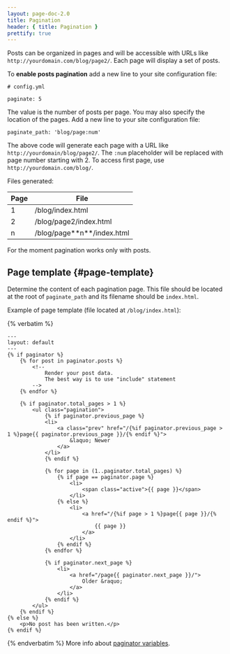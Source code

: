```yaml
---
layout: page-doc-2.0
title: Pagination
header: { title: Pagination }
prettify: true
---
```

Posts can be organized in pages and will be accessible
with URLs like `http://yourdomain.com/blog/page2/`. Each page will display a set
of posts.

To **enable posts pagination** add a new line to your site configuration file:

```
# config.yml

paginate: 5
```

The value is the number of posts per page. You may also specify the location of
the pages. Add a new line to your site configuration file:

```
paginate_path: 'blog/page:num'
```

The above code will generate each page with a URL like `http://yourdomain/blog/page2/`. 
The `:num` placeholder will be replaced with page number starting with 2. 
To access first page, use `http://yourdomain.com/blog/`.

Files generated:

<table class="table">
    <thead>
        <tr>
            <th class="col-sm-2">Page</th>
            <th>File</th>
        </tr>
    </thead>
    <tbody>
        <tr>
            <td>1</td>
            <td>/blog/index.html</td>
        </tr>
        <tr>
            <td>2</td>
            <td>/blog/page2/index.html</td>
        </tr>
        <tr>
            <td>n</td>
            <td markdown="1">/blog/page**n**/index.html</td>
        </tr>
    </tbody>
</table>

<div class="panel panel-default">
  <div class="panel-body">
    <div class="row">
        <div class="col-md-1">
            <i class="fa fa-exclamation-triangle fa-3x color-red"></i>
        </div>
        <div class="col-md-11">
            <p markdown="1">
                For the moment pagination works only with posts.
            </p>
        </div>
    </div>
  </div>
</div>

## Page template {#page-template}
Determine the content of each pagination page. This file should be located at 
the root of `paginate_path` and its filename should be `index.html`.

Example of page template (file located at `/blog/index.html`):

{% verbatim %}
```
---
layout: default
---
{% if paginator %}
    {% for post in paginator.posts %}
        <!--
            Render your post data.
            The best way is to use "include" statement
        -->
    {% endfor %}
    
    {% if paginator.total_pages > 1 %}
    	<ul class="pagination">
    		{% if paginator.previous_page %}
            <li>
                <a class="prev" href="/{%if paginator.previous_page > 1 %}page{{ paginator.previous_page }}/{% endif %}">
                    &laquo; Newer
                </a>
            </li>
    		{% endif %}
    
    		{% for page in (1..paginator.total_pages) %}
    			{% if page == paginator.page %}
    				<li>
    				    <span class="active">{{ page }}</span>
    				</li>
    			{% else %}
    				<li>
    				    <a href="/{%if page > 1 %}page{{ page }}/{% endif %}">
    				        {{ page }}
    				    </a>
    				</li>
    			{% endif %}
    		{% endfor %}
    
    		{% if paginator.next_page %}
    			<li>
    			    <a href="/page{{ paginator.next_page }}/">
    			        Older &raquo;
    			    </a>
    			</li>
    		{% endif %}
    	</ul>
    {% endif %}
{% else %}
    <p>No post has been written.</p>
{% endif %}
```
{% endverbatim %}
More info about [paginator variables](/docs/variables/#paginator-variables).
